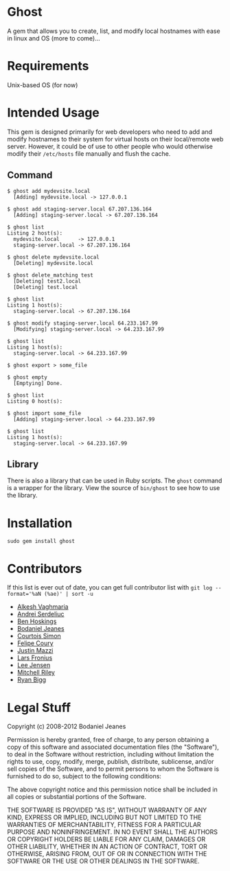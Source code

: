 Ghost
=====

A gem that allows you to create, list, and modify local hostnames
with ease in linux and OS (more to come)...

Requirements
============

Unix-based OS (for now)

Intended Usage
==============

This gem is designed primarily for web developers who need to add
and modify hostnames to their system for virtual hosts on their
local/remote web server. However, it could be of use to other people
who would otherwise modify their `/etc/hosts` file manually and
flush the cache.

Command
-------

    $ ghost add mydevsite.local
      [Adding] mydevsite.local -> 127.0.0.1

    $ ghost add staging-server.local 67.207.136.164
      [Adding] staging-server.local -> 67.207.136.164

    $ ghost list
    Listing 2 host(s):
      mydevsite.local      -> 127.0.0.1
      staging-server.local -> 67.207.136.164

    $ ghost delete mydevsite.local
      [Deleting] mydevsite.local

    $ ghost delete_matching test
      [Deleting] test2.local
      [Deleting] test.local

    $ ghost list
    Listing 1 host(s):
      staging-server.local -> 67.207.136.164

    $ ghost modify staging-server.local 64.233.167.99
      [Modifying] staging-server.local -> 64.233.167.99

    $ ghost list
    Listing 1 host(s):
      staging-server.local -> 64.233.167.99

    $ ghost export > some_file

    $ ghost empty
      [Emptying] Done.

    $ ghost list
    Listing 0 host(s):

    $ ghost import some_file
      [Adding] staging-server.local -> 64.233.167.99

    $ ghost list
    Listing 1 host(s):
      staging-server.local -> 64.233.167.99

Library
-------

There is also a library that can be used in Ruby scripts. The `ghost`
command is a wrapper for the library. View the source of `bin/ghost`
to see how to use the library.

Installation
============

    sudo gem install ghost

Contributors
============

If this list is ever out of date, you can get full contributor list with `git log --format='%aN (%ae)' | sort -u`

* [Alkesh Vaghmaria](http://github.com/alkesh)
* [Andrei Serdeliuc](http://github.com/extraordinaire)
* [Ben Hoskings](http://github.com/benhoskings)
* [Bodaniel Jeanes](http://github.com/bjeanes)
* [Courtois Simon](http://github.com/simonc)
* [Felipe Coury](http://github.com/fcoury)
* [Justin Mazzi](http://github.com/jmazzi)
* [Lars Fronius](http://github.com/LarsFronius)
* [Lee Jensen](http://github.com/outerim)
* [Mitchell Riley](http://github.com/mitchellvriley)
* [Ryan Bigg](http://github.com/radar)

Legal Stuff
===========

Copyright (c) 2008-2012 Bodaniel Jeanes

Permission is hereby granted, free of charge, to any person obtaining
a copy of this software and associated documentation files (the
"Software"), to deal in the Software without restriction, including
without limitation the rights to use, copy, modify, merge, publish,
distribute, sublicense, and/or sell copies of the Software, and to
permit persons to whom the Software is furnished to do so, subject to
the following conditions:

The above copyright notice and this permission notice shall be
included in all copies or substantial portions of the Software.

THE SOFTWARE IS PROVIDED "AS IS", WITHOUT WARRANTY OF ANY KIND,
EXPRESS OR IMPLIED, INCLUDING BUT NOT LIMITED TO THE WARRANTIES OF
MERCHANTABILITY, FITNESS FOR A PARTICULAR PURPOSE AND
NONINFRINGEMENT. IN NO EVENT SHALL THE AUTHORS OR COPYRIGHT HOLDERS BE
LIABLE FOR ANY CLAIM, DAMAGES OR OTHER LIABILITY, WHETHER IN AN ACTION
OF CONTRACT, TORT OR OTHERWISE, ARISING FROM, OUT OF OR IN CONNECTION
WITH THE SOFTWARE OR THE USE OR OTHER DEALINGS IN THE SOFTWARE.
